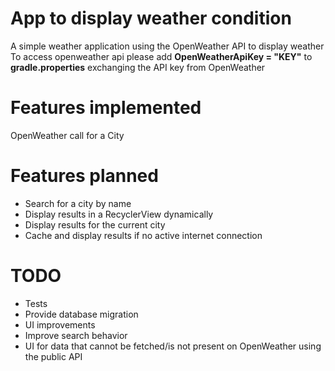 # App to display weather condition

A simple weather application using the OpenWeather API to display weather
To access openweather api please add **OpenWeatherApiKey = "KEY"**
to **gradle.properties** exchanging the API key from OpenWeather

# Features implemented
OpenWeather call for a City

# Features planned
- Search for a city by name
- Display results in a RecyclerView dynamically
- Display results for the current city
- Cache and display results if no active internet connection

# TODO
- Tests
- Provide database migration
- UI improvements
- Improve search behavior
- UI for data that cannot be fetched/is not present on OpenWeather using the public API
